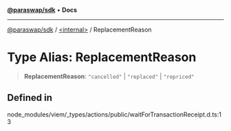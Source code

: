 [**@paraswap/sdk**](../../README.md) • **Docs**

***

[@paraswap/sdk](../../globals.md) / [\<internal\>](../README.md) / ReplacementReason

# Type Alias: ReplacementReason

> **ReplacementReason**: `"cancelled"` \| `"replaced"` \| `"repriced"`

## Defined in

node\_modules/viem/\_types/actions/public/waitForTransactionReceipt.d.ts:13
